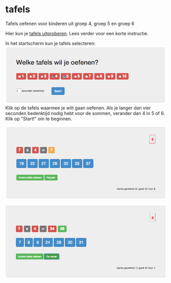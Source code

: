 # tafels
Tafels oefenen voor kinderen uit groep 4, groep 5 en groep 6

Hier kun je [tafels uitproberen](http://henkburgstra.github.io/tafels/). Lees verder voor een korte instructie.

In het startscherm kun je tafels selecteren:
![](https://github.com/henkburgstra/tafels/blob/gh-pages/selecteer_tafels.png)
Klik op de tafels waarmee je wilt gaan oefenen. Als je langer dan vier seconden bedenktijd nodig hebt
voor de sommen, verander dan 4 in 5 of 6. Klik op "Start!" om te beginnen.

![](https://github.com/henkburgstra/tafels/blob/gh-pages/vraag.png)


![](https://github.com/henkburgstra/tafels/blob/gh-pages/fout_antwoord.png)